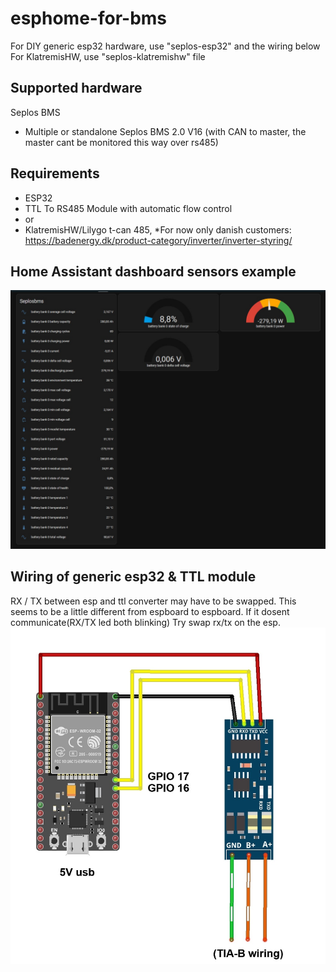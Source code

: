 # esphome-for-bms
For DIY generic esp32 hardware, use "seplos-esp32" and the wiring below
For KlatremisHW, use "seplos-klatremishw" file

## Supported hardware
Seplos BMS
* Multiple or standalone Seplos BMS 2.0 V16 (with CAN to master, the master cant be monitored this way over rs485)

## Requirements
* ESP32
* TTL To RS485 Module with automatic flow control
* or
* KlatremisHW/Lilygo t-can 485, *For now only danish customers: https://badenergy.dk/product-category/inverter/inverter-styring/

## Home Assistant dashboard sensors example
 ![image](https://github.com/klatremis/esphome-for-bms/blob/main/dashboard.jpg)

## Wiring of generic esp32 & TTL module
RX / TX between esp and ttl converter may have to be swapped. This seems to be a little different from espboard to espboard.
If it dosent communicate(RX/TX led both blinking) Try swap rx/tx on the esp.
 ![image](https://github.com/klatremis/esphome-for-bms/blob/main/wiring.jpg)

